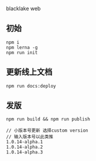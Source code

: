 blacklake web

## 初始

```
npm i
npm lerna -g
npm run init

```

## 更新线上文档

```
npm run docs:deploy

```

## 发版

```
npm run build && npm run publish

// 小版本号更新 选择custom version
// 输入版本号以此类推
1.0.14-alpha.1
1.0.14-alpha.2
1.0.14-alpha.3

```
